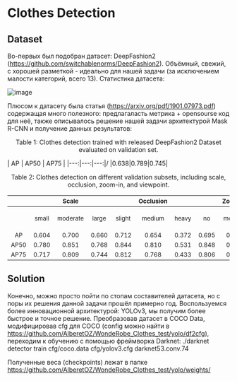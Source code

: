 # Clothes Detection

## Dataset

Во-первых был подобран датасет: DeepFashion2 (https://github.com/switchablenorms/DeepFashion2). Объёмный, свежий, с хорошей разметкой - идеально для нашей задачи (за исключением малости категорий, всего 13). Статистика датасета:

![image](https://github.com/switchablenorms/DeepFashion2/blob/master/images/statistics_all.jpg)

Плюсом к датасету была статья (https://arxiv.org/pdf/1901.07973.pdf) содержащая много полезного: предлагаласть метрика + opensourse код для неё, также описывалось решение нашей задачи архитектурой Mask R-CNN и получение данных результатов:

<p align='center'>Table 1: Clothes detection trained with released DeepFashion2 Dataset evaluated on validation set.</p>

| AP | AP50 | AP75 | 
|---:|---:|---:|/
|0.638|0.789|0.745|

<p align='center'>Table 2: Clothes detection on different validation subsets, including scale, occlusion, zoom-in, and viewpoint.</p>

|||<sub>Scale|||<sub>Occlusion|||<sub>Zoom_in|||<sub>Viewpoint||<sub>Overall|
|:----:|:---:|:---:|:---:|:---:|:---:|:---:|:---:|:---:|:---:|:---:|:---:|:---:|:---:|
||<sub>small|<sub>moderate|<sub>large|<sub>slight|<sub>medium|<sub>heavy|<sub>no|<sub>medium|<sub>large|<sub>no wear|<sub>frontal|<sub>side or back||
|<sub>AP|<sub>0.604|<sub>0.700|<sub>0.660|<sub>0.712|<sub>0.654|<sub>0.372|<sub>0.695|<sub>0.629|<sub>0.466|<sub>0.624|<sub>0.681|<sub>0.641|<sub>0.667|
|<sub>AP50|<sub>0.780|<sub>0.851|<sub>0.768|<sub>0.844|<sub>0.810|<sub>0.531|<sub>0.848|<sub>0.755|<sub>0.563|<sub>0.713|<sub>0.832|<sub>0.796|<sub>0.814|
|<sub>AP75|<sub>0.717|<sub>0.809|<sub>0.744|<sub>0.812|<sub>0.768|<sub>0.433|<sub>0.806|<sub>0.718|<sub>0.525|<sub>0.688|<sub>0.791|<sub>0.744|<sub>0.773

## Solution

Конечно, можно просто пойти по стопам составителей датасета, но с поры их решения данной задачи прошёл примерно год. Воспользуемcя более инновационной архитектурой: YOLOv3, мы получим более быстрое и точное решение.
Преобразовав датасет в COCO Data, модифицировав cfg для COCO (config можно найти в https://github.com/AlberetOZ/WondeRobe_Clothes_test/yolo/df2cfg), переходим к обучению с помощью фреймворка Darknet:
./darknet detector train cfg/coco.data cfg/yolov3.cfg darknet53.conv.74

Полученные веса (checkpoints) лежат в папке https://github.com/AlberetOZ/WondeRobe_Clothes_test/yolo/weights/


